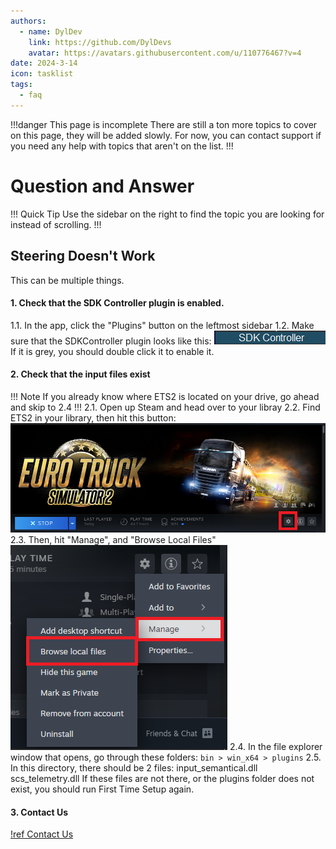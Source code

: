 ```yaml
---
authors: 
  - name: DylDev
    link: https://github.com/DylDevs
    avatar: https://avatars.githubusercontent.com/u/110776467?v=4
date: 2024-3-14
icon: tasklist
tags: 
  - faq
---
```


!!!danger This page is incomplete
There are still a ton more topics to cover on this page, they will be added slowly. For now, you can contact support if you need any help with topics that aren't on the list.
!!!

# Question and Answer
!!! Quick Tip
Use the sidebar on the right to find the topic you are looking for instead of scrolling.
!!!

## Steering Doesn't Work
This can be multiple things.
#### 1. Check that the SDK Controller plugin is enabled.
  1.1. In the app, click the "Plugins" button on the leftmost sidebar
  1.2. Make sure that the SDKController plugin looks like this:
  ![Enabled SDK Controller Plugin](/assets/WikiFAQ/SDKController.png)
  If it is grey, you should double click it to enable it.
#### 2. Check that the input files exist
  !!! Note
  If you already know where ETS2 is located on your drive, go ahead and skip to 2.4
  !!!
  2.1. Open up Steam and head over to your libray
  2.2. Find ETS2 in your library, then hit this button:
  ![Settings button highlighted in red](/assets/WikiFAQ/Steam/ETS2InLibrary.png)
  2.3. Then, hit "Manage", and "Browse Local Files"
  ![Buttons highlighted in red](/assets/WikiFAQ/Steam/Options.png)
  2.4. In the file explorer window that opens, go through these folders:
  ```bin > win_x64 > plugins```
  2.5. In this directory, there should be 2 files:
    input_semantical.dll
    scs_telemetry.dll
  If these files are not there, or the plugins folder does not exist, you should run First Time Setup again.

#### 3. Contact Us
  [!ref Contact Us](/FAQ/ContactUs.md)